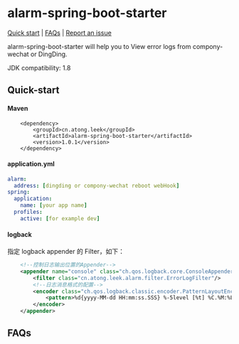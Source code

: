 # alarm-spring-boot-starter

[Quick start]() | [FAQs]() | [Report an issue]()

alarm-spring-boot-starter will help you to View error logs from compony-wechat or DingDing.  

JDK compatibility:  1.8  

## Quick-start
#### Maven
        <dependency>
            <groupId>cn.atong.leek</groupId>
            <artifactId>alarm-spring-boot-starter</artifactId>
            <version>1.0.1</version>
        </dependency>
#### application.yml
```yaml
alarm:
  address: [dingding or compony-wechat reboot webHook]
spring:
  application:
    name: [your app name]
  profiles:
    active: [for example dev]
```
#### logback
指定 logback appender 的 Filter，如下：
```xml
    <!--控制日志输出位置的Appender-->
    <appender name="console" class="ch.qos.logback.core.ConsoleAppender">
        <filter class="cn.atong.leek.alarm.filter.ErrorLogFilter"/>
        <!--日志消息格式的配置-->
        <encoder class="ch.qos.logback.classic.encoder.PatternLayoutEncoder">
            <pattern>%d{yyyy-MM-dd HH:mm:ss.SSS} %-5level [%t] %C.%M:%L - [traceId:%X{traceId}] [businessId:%X{businessId}] %m%n </pattern>
        </encoder>
    </appender>
```

## FAQs